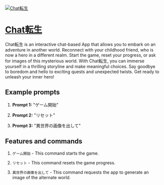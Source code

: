 [![Chat転生](null)](https://chat.openai.com/g/g-LRPcOO46s-chatzhuan-sheng)

# [Chat転生](https://chat.openai.com/g/g-LRPcOO46s-chatzhuan-sheng)

Chat転生 is an interactive chat-based App that allows you to embark on an adventure in another world. Reconnect with your childhood friend, who is now a hero in a different realm. Start the game, reset your progress, or ask for images of this mysterious world. With Chat転生, you can immerse yourself in a thrilling storyline and make meaningful choices. Say goodbye to boredom and hello to exciting quests and unexpected twists. Get ready to unleash your inner hero!

## Example prompts

1. **Prompt 1:** "ゲーム開始"

2. **Prompt 2:** "リセット"

3. **Prompt 3:** "異世界の画像を出して"


## Features and commands

1. `ゲーム開始` - This command starts the game.

2. `リセット` - This command resets the game progress.

3. `異世界の画像を出して` - This command requests the app to generate an image of the alternate world.